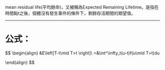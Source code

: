 mean residual life(平均餘命)，又被稱為Expected Remaining Lifetime。是指在時間點t之後，個體沒有發生事件的條件下，剩餘存活期間的期望值。
- - -
# 公式：
$$
\begin{align}
&E\left[T-t\mid T>t \right]\\
=&\int^\infty_t(u-t)f(u\mid T>t)du

\end{align}
$$
